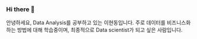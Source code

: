 ### Hi there 👋

안녕하세요, Data Analysis를 공부하고 있는 이현동입니다.
주로 데이터를 비즈니스화하는 방법에 대해 학습중이며, 최종적으로 Data scientist가 되고 싶은 사람입니다.

<!--
**HDli715/HDli715** is a ✨ _special_ ✨ repository because its `README.md` (this file) appears on your GitHub profile.





Here are some ideas to get you started:

- 🔭 I’m currently working on ... 
- 🌱 I’m currently learning ...
- 👯 I’m looking to collaborate on ...
- 🤔 I’m looking for help with ...
- 💬 Ask me about ...
- 📫 How to reach me: ...
- 😄 Pronouns: ...
- ⚡ Fun fact: ...
-->
